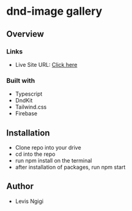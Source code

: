 # dnd-image gallery

## Overview

### Links

- Live Site URL: [Click here](https://hng-task3-seven.vercel.app/)

### Built with

- Typescript
- DndKit
- Tailwind.css
- Firebase

## Installation

- Clone repo into your drive
- cd into the repo
- run npm install on the terminal
- after installation of packages, run npm start

## Author

- Levis Ngigi
